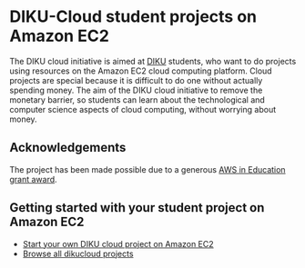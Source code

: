 # DIKU-Cloud student projects on Amazon EC2

The DIKU cloud initiative is aimed at [DIKU](http://www.diku.dk/) students, who want to do projects using resources on the Amazon EC2 cloud computing platform. Cloud projects are special because it is difficult to do one without actually spending money. The aim of the DIKU cloud initiative to remove the monetary barrier, so students can learn about the technological and computer science aspects of cloud computing, without worrying about money.

## Acknowledgements

The project has been made possible due to a generous [AWS in Education grant award](http://aws.amazon.com/education/).

## Getting started with your student project on Amazon EC2

* [Start your own DIKU cloud project on Amazon EC2](https://github.com/dikucloud/ec2-projects/blob/master/start.md)
* [Browse all dikucloud projects](https://github.com/dikucloud)